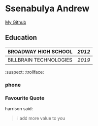# Ssenabulya Andrew
[My Github](http://www.github.com)
## Education
|BROADWAY HIGH SCHOOL|*2012*|
|--|--|
|BILLBRAIN TECHNOLOGIES|*2019*|
:suspect:
:trollface:
### phone

### Favourite Quote
harrison said:
>i add more value to you 
